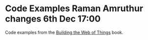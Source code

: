 # Code Examples Raman Amruthur changes 6th Dec 17:00 
Code examples from the [Building the Web of Things](http://manning.com/guinard/?a_aid=wot&a_bid=16f48f14) book.
